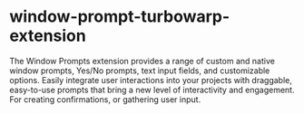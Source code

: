 # window-prompt-turbowarp-extension
The Window Prompts extension provides a range of custom and native window prompts, Yes/No prompts, text input fields, and customizable options. Easily integrate user interactions into your projects with draggable, easy-to-use prompts that bring a new level of interactivity and engagement. For creating confirmations, or gathering user input.
